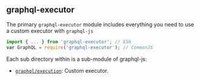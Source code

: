 ## graphql-executor

The primary `graphql-executor` module includes everything you need to use a
custom executor with `graphql-js`

```js
import { ... } from 'graphql-executor'; // ES6
var GraphQL = require('graphql-executor'); // CommonJS
```

Each sub directory within is a sub-module of graphql-js:

- [`graphql/execution`](execution/README.md): Custom executor.
